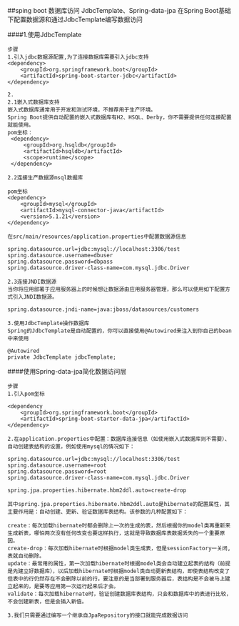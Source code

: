 ##sping boot 数据库访问 JdbcTemplate、Spring-data-jpa
    在Spring Boot基础下配置数据源和通过JdbcTemplate编写数据访问

   
####1.使用JdbcTemplate
    
    步骤
    1.引入jdbc数据源配置,为了连接数据库需要引入jdbc支持
    <dependency>
        <groupId>org.springframework.boot</groupId>
        <artifactId>spring-boot-starter-jdbc</artifactId>
    </dependency>
    
    2.
    2.1嵌入式数据库支持
    嵌入式数据库通常用于开发和测试环境，不推荐用于生产环境。
    Spring Boot提供自动配置的嵌入式数据库有H2、HSQL、Derby，你不需要提供任何连接配置就能使用。
    pom坐标：
     <dependency>
         <groupId>org.hsqldb</groupId>
         <artifactId>hsqldb</artifactId>
         <scope>runtime</scope>
     </dependency>
    
    2.2连接生产数据源msql数据库
    
    pom坐标
    <dependency>
        <groupId>mysql</groupId>
        <artifactId>mysql-connector-java</artifactId>
        <version>5.1.21</version>
    </dependency>
    
    在src/main/resources/application.properties中配置数据源信息
    
    spring.datasource.url=jdbc:mysql://localhost:3306/test
    spring.datasource.username=dbuser
    spring.datasource.password=dbpass
    spring.datasource.driver-class-name=com.mysql.jdbc.Driver
    
    2.3连接JNDI数据源
    当你将应用部署于应用服务器上的时候想让数据源由应用服务器管理，那么可以使用如下配置方式引入JNDI数据源。
    
    spring.datasource.jndi-name=java:jboss/datasources/customers
    
    3.使用JdbcTemplate操作数据库
    Spring的JdbcTemplate是自动配置的，你可以直接使用@Autowired来注入到你自己的bean中来使用

    @Autowired
    private JdbcTemplate jdbcTemplate;
    
    
####使用Spring-data-jpa简化数据访问层

    步骤
    1.引入pom坐标
    
    <dependency
        <groupId>org.springframework.boot</groupId>
        <artifactId>spring-boot-starter-data-jpa</artifactId>
    </dependency>
    
    2.在application.properties中配置：数据库连接信息（如使用嵌入式数据库则不需要）、自动创建表结构的设置，例如使用mysql的情况如下：
    
    spring.datasource.url=jdbc:mysql://localhost:3306/test
    spring.datasource.username=root
    spring.datasource.password=root
    spring.datasource.driver-class-name=com.mysql.jdbc.Driver
    
    spring.jpa.properties.hibernate.hbm2ddl.auto=create-drop
    
    其中spring.jpa.properties.hibernate.hbm2ddl.auto是hibernate的配置属性，其主要作用是：自动创建、更新、验证数据库表结构。该参数的几种配置如下：
    
    create：每次加载hibernate时都会删除上一次的生成的表，然后根据你的model类再重新来生成新表，哪怕两次没有任何改变也要这样执行，这就是导致数据库表数据丢失的一个重要原因。
    create-drop：每次加载hibernate时根据model类生成表，但是sessionFactory一关闭,表就自动删除。
    update：最常用的属性，第一次加载hibernate时根据model类会自动建立起表的结构（前提是先建立好数据库），以后加载hibernate时根据model类自动更新表结构，即使表结构改变了但表中的行仍然存在不会删除以前的行。要注意的是当部署到服务器后，表结构是不会被马上建立起来的，是要等应用第一次运行起来后才会。
    validate：每次加载hibernate时，验证创建数据库表结构，只会和数据库中的表进行比较，不会创建新表，但是会插入新值。
    
    3.我们只需要通过编写一个继承自JpaRepository的接口就能完成数据访问
    